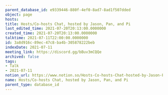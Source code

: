 ```yaml
---
parent_database_id: e9339446-880f-4ef0-8ad7-8ad1f507dded
object: page
hosts: 
title: Hosts/Co-hosts Chat, hosted by Jason, Pan, and Pi
last_edited_time: 2021-07-20T20:13:00.0000000
created_time: 2021-07-20T20:13:00.0000000
talktime: 2021-07-11T22:00:00.0000000
id: 3a8d916c-89ec-47c8-ba4b-305878222beb
indexDate: 2021-07-11
meeting_link: https://discord.gg/bBuv3mCQQe
archived: false
tags:
- Talk
- 2021-07-11
notion_url: https://www.notion.so/Hosts-Co-hosts-Chat-hosted-by-Jason-Pan-and-Pi-3a8d916c89ec47c8ba4b305878222beb
name: Hosts/Co-hosts Chat, hosted by Jason, Pan, and Pi
parent_type: database_id
---
```





